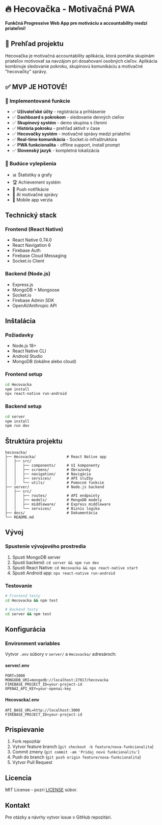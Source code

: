 # 🔥 Hecovačka - Motivačná PWA

**Funkčná Progressive Web App pre motiváciu a accountability medzi priateľmi!**

## 🎯 Prehľad projektu

Hecovačka je motivačná accountability aplikácia, ktorá pomáha skupinám priateľov motivovať sa navzájom pri dosahovaní osobných cieľov. Aplikácia kombinuje sledovanie pokroku, skupinovú komunikáciu a motivačné "hecovačky" správy.

## ✅ **MVP JE HOTOVÉ!**

### 🚀 Implementované funkcie
- ✅ **Užívateľské účty** - registrácia a prihlásenie
- ✅ **Dashboard s pokrokom** - sledovanie denných cieľov
- ✅ **Skupinový systém** - demo skupina s členmi
- ✅ **História pokroku** - prehľad aktivít v čase
- ✅ **Hecovačky systém** - motivačné správy medzi priateľmi
- ✅ **Real-time komunikácia** - Socket.io infraštruktúra
- ✅ **PWA funkcionalita** - offline support, install prompt
- ✅ **Slovenský jazyk** - kompletná lokalizácia

### 🔮 Budúce vylepšenia
- 📊 Štatistiky a grafy
- 🏆 Achievement systém
- 🔔 Push notifikácie
- 🤖 AI motivačné správy
- 📱 Mobile app verzia

## Technický stack

### Frontend (React Native)
- React Native 0.74.0
- React Navigation 6
- Firebase Auth
- Firebase Cloud Messaging
- Socket.io Client

### Backend (Node.js)
- Express.js
- MongoDB + Mongoose
- Socket.io
- Firebase Admin SDK
- OpenAI/Anthropic API

## Inštalácia

### Požiadavky
- Node.js 18+
- React Native CLI
- Android Studio
- MongoDB (lokálne alebo cloud)

### Frontend setup
```bash
cd Hecovacka
npm install
npx react-native run-android
```

### Backend setup
```bash
cd server
npm install
npm run dev
```

## Štruktúra projektu

```
hecovacka/
├── Hecovacka/              # React Native app
│   ├── src/
│   │   ├── components/     # UI komponenty
│   │   ├── screens/        # Obrazovky
│   │   ├── navigation/     # Navigácia
│   │   ├── services/       # API služby
│   │   └── utils/          # Pomocné funkcie
├── server/                 # Node.js backend
│   ├── src/
│   │   ├── routes/         # API endpointy
│   │   ├── models/         # MongoDB modely
│   │   ├── middleware/     # Express middleware
│   │   └── services/       # Biznis logika
├── docs/                   # Dokumentácia
└── README.md
```

## Vývoj

### Spustenie vývojového prostredia
1. Spusti MongoDB server
2. Spusti backend: `cd server && npm run dev`
3. Spusti React Native: `cd Hecovacka && npx react-native start`
4. Spusti Android app: `npx react-native run-android`

### Testovanie
```bash
# Frontend testy
cd Hecovacka && npm test

# Backend testy
cd server && npm test
```

## Konfigurácia

### Environment variables
Vytvor `.env` súbory v `server/` a `Hecovacka/` adresároch:

#### server/.env
```
PORT=3000
MONGODB_URI=mongodb://localhost:27017/hecovacka
FIREBASE_PROJECT_ID=your-project-id
OPENAI_API_KEY=your-openai-key
```

#### Hecovacka/.env
```
API_BASE_URL=http://localhost:3000
FIREBASE_PROJECT_ID=your-project-id
```

## Prispievanie

1. Fork repozitár
2. Vytvor feature branch (`git checkout -b feature/nova-funkcionalita`)
3. Commit zmeny (`git commit -am 'Pridaj novú funkcionalitu'`)
4. Push do branch (`git push origin feature/nova-funkcionalita`)
5. Vytvor Pull Request

## Licencia

MIT License - pozri [LICENSE](LICENSE) súbor.

## Kontakt

Pre otázky a návrhy vytvor issue v GitHub repozitári.
